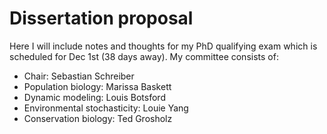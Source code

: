 # Dissertation proposal

Here I will include notes and thoughts for my PhD qualifying exam which is scheduled for Dec 1st (38 days away). My committee consists of:

  - Chair: Sebastian Schreiber
  - Population biology: Marissa Baskett
  - Dynamic modeling: Louis Botsford
  - Environmental stochasticity: Louie Yang
  - Conservation biology: Ted Grosholz
